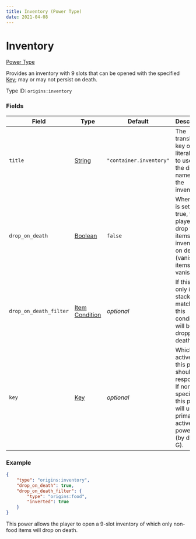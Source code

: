 ```yaml
---
title: Inventory (Power Type)
date: 2021-04-08
---
```


# Inventory

[Power Type](../power_types.md)

Provides an inventory with 9 slots that can be opened with the specified [Key](../data_types/key.md); may or may not persist on death.

Type ID: `origins:inventory`

### Fields

Field  | Type | Default | Description
-------|------|---------|-------------
`title` | [String](../data_types/string.md) | `"container.inventory"` | The translation key or literal text to use as the display name for the inventory.
`drop_on_death` | [Boolean](../data_types/boolean.md) | `false` | When this is set to true, the player will drop the items in the inventory on death (vanishing items will vanish!).
`drop_on_death_filter` | [Item Condition](../item_conditions.md) | _optional_ | If this is set, only item stacks matching this condition will be dropped on death.
`key` | [Key](../data_types/key.md) | _optional_ | Which active key this power should respond to. If none is specified, this power will use the primary active power key (by default G).

### Example
```json
{
  	"type": "origins:inventory",
  	"drop_on_death": true,
	"drop_on_death_filter": {
		"type": "origins:food",
		"inverted": true
	}
}
```
This power allows the player to open a 9-slot inventory of which only non-food items will drop on death.
